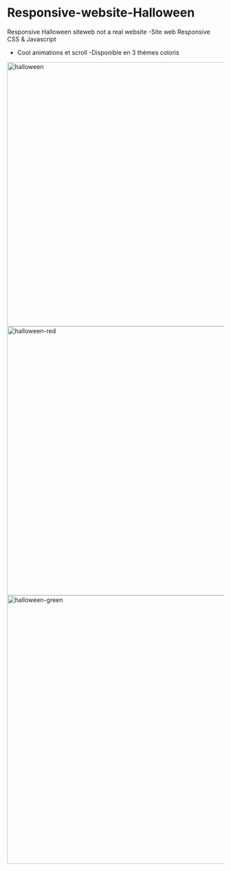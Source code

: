 # Responsive-website-Halloween
Responsive Halloween siteweb not a real website
-Site web Responsive CSS & Javascript
- Cool animations et scroll
-Disponible en 3 thèmes coloris
<img width="613" alt="halloween" src="https://user-images.githubusercontent.com/75976059/139229639-1e226442-7824-4291-9951-f7aabc1a4ea6.PNG">
<img width="624" alt="halloween-red" src="https://user-images.githubusercontent.com/75976059/139228182-7e93feea-1f2c-4ae1-9e5a-28c93001e51d.PNG">
<img width="623" alt="halloween-green" src="https://user-images.githubusercontent.com/75976059/139228230-d9e42b25-fee4-4b82-8157-4e8bf2390158.PNG">


